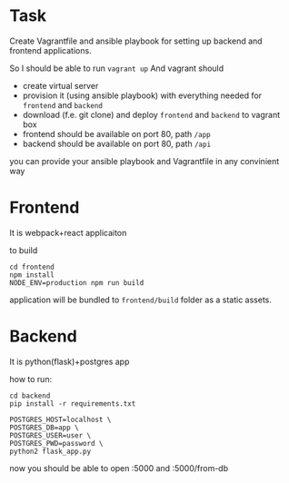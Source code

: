 # Task

Create Vagrantfile and ansible playbook for setting up backend and frontend applications.

So I should be able to run `vagrant up`
And vagrant should

* create virtual server
* provision it (using ansible playbook) with everything needed for
`frontend` and `backend`
* download (f.e. git clone) and deploy `frontend` and `backend` to vagrant box
* frontend should be available on port 80, path `/app`
* backend should be available on port 80, path `/api`

you can provide your ansible playbook and Vagrantfile in any convinient way

# Frontend

It is webpack+react applicaiton

to build

```
cd frontend
npm install
NODE_ENV=production npm run build
```

application will be bundled to `frontend/build` folder as a static assets.

# Backend 

It is python(flask)+postgres app

how to run:

```
cd backend
pip install -r requirements.txt

POSTGRES_HOST=localhost \
POSTGRES_DB=app \
POSTGRES_USER=user \
POSTGRES_PWD=password \
python2 flask_app.py

```

now you should be able to open <host>:5000 and <host>:5000/from-db